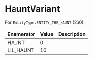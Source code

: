 # HauntVariant

For `EntityType.ENTITY_THE_HAUNT` (260). 

| Enumerator | Value | Description |
| - | - | - |
| HAUNT | 0 |  |
| LIL_HAUNT | 10 |  |
